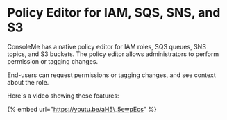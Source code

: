 # Policy Editor for IAM, SQS, SNS, and S3

ConsoleMe has a native policy editor for IAM roles, SQS queues, SNS topics, and S3 buckets. The policy editor allows administrators to perform permission or tagging changes.

End-users can request permissions or tagging changes, and see context about the role.

Here's a video showing these features:

{% embed url="https://youtu.be/aH5\_5ewpEcs" %}
